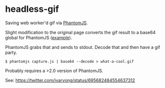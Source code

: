 # headless-gif

Saving web worker'd gif via [PhantomJS](http://phantomjs.org/).

Slight modification to the original page converts the gif result to a base64 global for PhantomJS ([example](https://bl.ocks.org/veltman/63c1ace02b74988fcddf)).

PhantomJS grabs that and sends to stdout.  Decode that and then have a gif party.

```
$ phantomjs capture.js | base64 --decode > what-a-cool.gif
```

Probably requires a >2.0 version of PhantomJS.

See: https://twitter.com/ivarvong/status/695682484554637312
